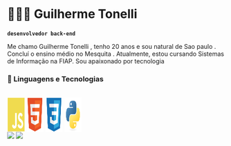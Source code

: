 # 👩🏻‍💻 Guilherme Tonelli

**`desenvolvedor back-end`**

Me chamo Guilherme Tonelli , tenho 20 anos e sou natural de Sao paulo . Concluí o ensino médio no Mesquita . Atualmente, estou cursando Sistemas de Informação na FIAP. Sou apaixonado por tecnologia 

### 🤖 Linguagens e Tecnologias


<div style="display: inline_block"><br>
  <img align="center" alt="gui" height="80" width="40" src="https://raw.githubusercontent.com/devicons/devicon/master/icons/javascript/javascript-plain.svg">
  <img align="center" alt="gui-HTML" height="80" width="40" src="https://raw.githubusercontent.com/devicons/devicon/master/icons/html5/html5-original.svg">
  <img align="center" alt="gui-CSS" height="80" width="40" src="https://raw.githubusercontent.com/devicons/devicon/master/icons/css3/css3-original.svg">
  <img align="center" alt="gui-Python" height="80" width="40" src="https://raw.githubusercontent.com/devicons/devicon/master/icons/python/python-original.svg">
</div>

<div> 
  <a href="https://www.instagram.com/guimatriz__/" target="_blank"><img src="https://img.shields.io/badge/-Instagram-%23E4405F?style=for-the-badge&logo=instagram&logoColor=white" target="_blank"></a>
  <a href="https://www.linkedin.com/in/guilherme-tonelli-/" target="_blank"><img src="https://img.shields.io/badge/-LinkedIn-%230077B5?style=for-the-badge&logo=linkedin&logoColor=white" target="_blank"></a> 
  
</div>
